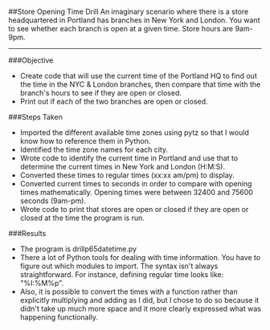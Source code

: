 ##Store Opening Time Drill
An imaginary scenario where there is a store headquartered in Portland has branches in New York and London. You want to see whether each branch is open at a given time. Store hours are 9am-9pm.
___
###Objective
* Create code that will use the current time of the Portland HQ to find out the time in the NYC & London branches, then compare that time with the branch's hours to see if they are open or closed.
* Print out if each of the two branches are open or closed.

###Steps Taken
* Imported the different available time zones using pytz so that I would know how to reference them in Python.
* Identified the time zone names for each city.
* Wrote code to identify the current time in Portland and use that to determine the current times in New York and London (H:M:S).
* Converted these times to regular times (xx:xx am/pm) to display.
* Converted current times to seconds in order to compare with opening times mathematically. Opening times were between 32400 and 75600 seconds (9am-pm).
* Wrote code to print that stores are open or closed if they are open or closed at the time the program is run.

###Results
* The program is drillp65datetime.py
* There a lot of Python tools for dealing with time information. You have to figure out which modules to import. The syntax isn't always straightforward. For instance, defining regular time looks like: "%I:%M%p".
* Also, it is possible to convert the times with a function rather than explicitly multiplying and adding as I did, but I chose to do so  because it didn't take up much more space and it more clearly expressed what was happening functionally.
